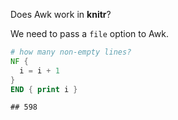 Does Awk work in **knitr**?

We need to pass a `file` option to Awk.


```awk
# how many non-empty lines?
NF {
  i = i + 1
}
END { print i }
```

```
## 598
```
